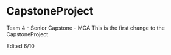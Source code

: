 # CapstoneProject
Team 4 - Senior Capstone - MGA
This is the first change to the CapstoneProject

Edited 6/10
